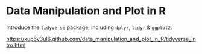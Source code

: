 # Data Manipulation and Plot in R

Introduce the `tidyverse` package, including `dplyr`, `tidyr` & `ggplot2`.

https://xup6y3ul6.github.com/data_manipulation_and_plot_in_R/tidyverse_intro.html
